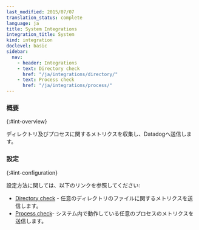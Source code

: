 ```yaml
---
last_modified: 2015/07/07
translation_status: complete
language: ja
title: System Integrations
integration_title: System
kind: integration
doclevel: basic
sidebar:
  nav:
    - header: Integrations
    - text: Directory check
      href: "/ja/integrations/directory/"
    - text: Process check
      href: "/ja/integrations/process/"
---
```


<!-- Get metrics from your system directories and processes. Check links below to see the configuration instructions:

* <a href="/integrations/directory/">Directory check</a> - Capture metrics from the files in given directories.
* <a href="/integrations/process/">Process check</a> - Capture metrics from specific running processes on a system. -->

### 概要
{:#int-overview}

ディレクトリ及びプロセスに関するメトリクスを収集し、Datadogへ送信します。

### 設定
{:#int-configuration}

設定方法に関しては、以下のリンクを参照してください:

* [Directory check](/integrations/directory/) - 任意のディレクトリのファイルに関するメトリクスを送信します。
* [Process check](integrations/process/)- システム内で動作している任意のプロセスのメトリクスを送信します。
